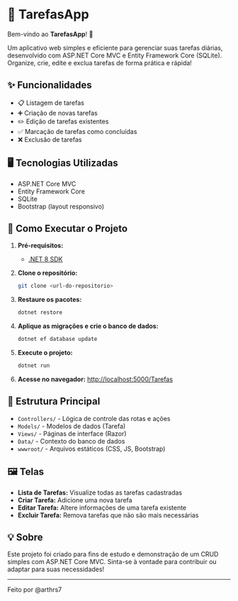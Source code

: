 # 📝 TarefasApp

Bem-vindo ao **TarefasApp**! 🚀

Um aplicativo web simples e eficiente para gerenciar suas tarefas diárias, desenvolvido com ASP.NET Core MVC e Entity Framework Core (SQLite). Organize, crie, edite e exclua tarefas de forma prática e rápida! 

## ✨ Funcionalidades

- 📋 Listagem de tarefas
- ➕ Criação de novas tarefas
- ✏️ Edição de tarefas existentes
- ✅ Marcação de tarefas como concluídas
- ❌ Exclusão de tarefas

## 🖥️ Tecnologias Utilizadas

- ASP.NET Core MVC
- Entity Framework Core
- SQLite
- Bootstrap (layout responsivo)

## 🚦 Como Executar o Projeto

1. **Pré-requisitos:**
   - [.NET 8 SDK](https://dotnet.microsoft.com/download/dotnet/8.0)

2. **Clone o repositório:**
   ```bash
   git clone <url-do-repositorio>
   ```

3. **Restaure os pacotes:**
   ```bash
   dotnet restore
   ```

4. **Aplique as migrações e crie o banco de dados:**
   ```bash
   dotnet ef database update
   ```

5. **Execute o projeto:**
   ```bash
   dotnet run
   ```

6. **Acesse no navegador:**
   [http://localhost:5000/Tarefas](http://localhost:5000/Tarefas)

## 📂 Estrutura Principal

- `Controllers/` - Lógica de controle das rotas e ações
- `Models/` - Modelos de dados (Tarefa)
- `Views/` - Páginas de interface (Razor)
- `Data/` - Contexto do banco de dados
- `wwwroot/` - Arquivos estáticos (CSS, JS, Bootstrap)

## 🖼️ Telas

- **Lista de Tarefas:** Visualize todas as tarefas cadastradas
- **Criar Tarefa:** Adicione uma nova tarefa
- **Editar Tarefa:** Altere informações de uma tarefa existente
- **Excluir Tarefa:** Remova tarefas que não são mais necessárias

## 💡 Sobre

Este projeto foi criado para fins de estudo e demonstração de um CRUD simples com ASP.NET Core MVC. Sinta-se à vontade para contribuir ou adaptar para suas necessidades!

---

Feito por @arthrs7

